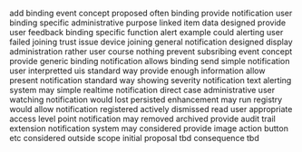 add binding event concept proposed often binding provide notification user binding specific administrative purpose linked item data designed provide user feedback binding specific function alert example could alerting user failed joining trust issue device joining general notification designed display administration rather user course nothing prevent subsribing event concept provide generic binding notification allows binding send simple notification user interpretted uis standard way provide enough information allow present notification standard way showing severity notification text alerting system may simple realtime notification direct case administrative user watching notification would lost persisted enhancement may run registry would allow notification registered actively dismissed read user appropriate access level point notification may removed archived provide audit trail extension notification system may considered provide image action button etc considered outside scope initial proposal tbd consequence tbd